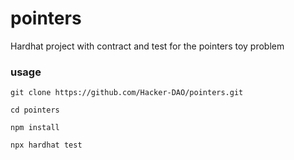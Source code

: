 # pointers
Hardhat project with contract and test for the pointers toy problem

### usage
```
git clone https://github.com/Hacker-DAO/pointers.git

cd pointers

npm install

npx hardhat test
```
